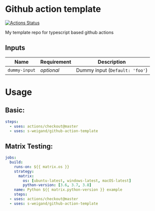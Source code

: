 # Github action template

[![Actions Status](https://github.com/s-weigand/github-action-template/workflows/Tests/badge.svg)](https://github.com/s-weigand/github-action-template/actions)

My template repo for typescript based github actions

## Inputs

| Name          | Requirement | Description                    |
| ------------- | ----------- | ------------------------------ |
| `dummy-input` | _optional_  | Dummy input (`Default: 'foo'`) |

# Usage

## Basic:

```yaml
steps:
  - uses: actions/checkout@master
  - uses: s-weigand/github-action-template
```

## Matrix Testing:

```yaml
jobs:
  build:
    runs-on: ${{ matrix.os }}
    strategy:
      matrix:
        os: [ubuntu-latest, windows-latest, macOS-latest]
        python-version: [3.6, 3.7, 3.8]
    name: Python ${{ matrix.python-version }} example
    steps:
  - uses: actions/checkout@master
  - uses: s-weigand/github-action-template
```

